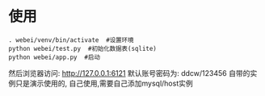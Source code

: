 # 使用
```shell
. webei/venv/bin/activate  #设置环境
python webei/test.py  #初始化数据表(sqlite)
python webei/app.py  #启动
```
然后浏览器访问: http://127.0.0.1:6121
默认账号密码为: ddcw/123456
自带的实例只是演示使用的, 自己使用,需要自己添加mysql/host实例
